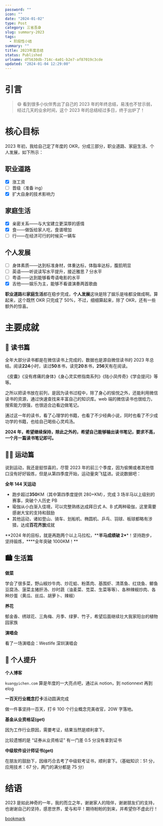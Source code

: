 ```yaml
---
password: ""
icon: ""
date: "2024-01-02"
type: Post
category: 三省吾身
slug: summary-2023
tags:
  - 阶段性小结
summary: ""
title: 2023年度总结
status: Published
urlname: df5630db-714c-4a01-b2e7-af87019c3cde
updated: "2024-01-04 12:29:00"
---
```


# 引言

> 😄 看到很多小伙伴秀出了自己的 2023 年的年终总结，易浅也不甘示弱，经过几天的业余时间，这个 2023 年的总结经过多日，终于出炉了！

# 核心目标

2023 年初，我给自己定了年度的 OKR，分成三部分，职业道路、家庭生活、个人发展，如下所示：

## 职业道路

- [x] 涨工资
- [ ] 晋级（准备 ing）
- [x] 扩大自身的技术影响力

## 家庭生活

- [x] 亲密关系——与大宝建立更深厚的感情
- [x] 食——做饭给家人吃，食谱增加
- [ ] 行——在经济可行的时候买一辆车

## 个人发展

- [ ] 身体素质——达到标准身材，体重达标，体脂率达标，腹肌明显
- [ ] 英语——听说读写水平提升，接近雅思 7 分水平
- [ ] 粤语——达到能够看粤语电影的水平
- [x] 吉他——娱乐为主，能够不看谱演奏两首歌曲

**职业道路**和**家庭生活**都在稳步完成，**个人发展**这块是除了娱乐是啥都没做成啊。算起来，这个既然 OKR 只完成了 50%，不过，细细算起来，除了 OKR，还有一些额外的惊喜。

# 主要成就

## 📓 读书篇

全年大部分读书都是在微信读书上完成的，数据也是源自微信读书的 2023 年总结。阅读**224**小时，读过**50**本书，读完**20**本书，**256**天有在阅读。

《皮囊》《没有疼痛的身体》《身心灵实修指南系列》《陆小凤传奇》《学会提问》等等。

之所以把读书放在前列，是因为读书过程中，除了身心的愉悦之外，还能利用微信读书的资源，通过快速查找来丰富自己的知识库。web 端的微信读书也很给力，搜索能力很强，也很适合边看边做笔记。

通过这一年的读书，看了心理学的书籍，也看了不少经典小说，同时也看了不少成功学的书籍，也给自己喝些心灵鸡汤。

**2024 年，希望继续保持，除此之外的，希望自己能够输出读书笔记，要求不高，一个月一篇读书笔记即可。**

## 🏃🏻 运动篇

说到运动，我还是挺惊喜的，尽管 2023 年的前三个季度，因为偷懒或者其他借口没有好好锻炼，但是从第四季度开始，运动量突飞猛进。说说数据吧：

**全年 144 天运动**

- 跑步超过**350**KM（其中第四季度提供 280+KM），完成 3 场半马以上级别的赛事，突破个人历史 PB
- 瑜伽从小白渐入佳境，可以完整熟练达成拜日式 A、B 式两种瑜伽，这里需要感谢大宝的支持和鼓励
- 其他运动，诸如登山、骑车、划船机、椭圆机、乒乓、羽球、板球都略有涉猎，达成**百花齐放**成就

**2024 年的目标，就是再跑两个以上马拉松，\*\***半马成绩破 2\***\*！坚持跑步，坚持锻炼，\*\***全年突破 1000KM！\*\*

## 🏙️ 生活篇

**做菜**

学会了很多菜，野山椒炒牛肉、炒花蛤、粉蒸肉、基围虾、清蒸鱼、红烧鱼、鲫鱼豆腐汤、菠菜主猪肝汤、炒时蔬（油麦菜、苋菜、生菜等等）、各种辣椒炒肉、各种炒蛋（黄瓜、丝瓜、胡萝卜、辣椒）

**养花**

郁金香、绣球花、三角梅、月季、绿萝、竹子，希望后面继续壮大我家阳台的植物园家族

**演唱会**

看了一场演唱会：Westlife 深圳演唱会

## 👤 个人提升

**个人博客**

`kuangyichen.com` 算是年度的一大亮点吧，通过从 notion，到 notionnext 再到 elog

**一百天行业概念打卡**活动圆满完成

做一件事坚持一百天，打卡 100 个行业概念完美收官，20W 字落地。

**基金从业资格证(get)**

因为工作行业原因，需要考证，结果当然是顺利拿下。

比较遗憾的是 “证券从业资格证” 有一门差 0.5 分没有拿到证书

**中级软件设计师证书(get)**

在朋友的鼓励下，因缘巧合去考了中级软考证书，顺利拿下。（基础知识：51 分，应用技术：67 分，两门的满分都是 75 分）

# 结语

2023 是如此神奇的一年，我的而立之年，谢谢家人的陪伴，谢谢朋友们的支持，也谢谢自己的坚持，感恩世界，爱与和平！期待盼盼的到来，并希望你不虚此行！

[bookmark](https://kuangyichen.com/)
